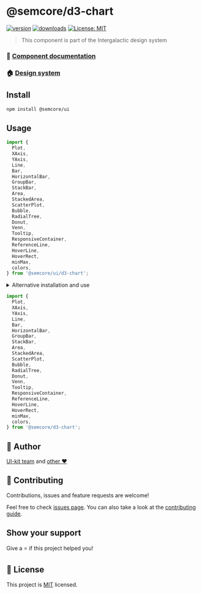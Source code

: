 # @semcore/d3-chart

[![version](https://img.shields.io/npm/v/@semcore/d3-chart.svg)](https://www.npmjs.com/@semcore/d3-chart)
[![downloads](https://img.shields.io/npm/dt/@semcore/d3-chart.svg)](https://www.npmjs.com/package/@semcore/d3-chart)
[![License: MIT](https://img.shields.io/badge/License-MIT-yellow.svg)](https://github.com/semrush/intergalactic/blob/master/LICENSE)

> This component is part of the Intergalactic design system

### 📖 [Component documentation](https://developer.semrush.com/intergalactic/data-display/d3-chart/)

### 🏠 [Design system](https://developer.semrush.com/intergalactic/)

## Install

```sh
npm install @semcore/ui
```

## Usage

```jsx
import {
  Plot,
  XAxis,
  YAxis,
  Line,
  Bar,
  HorizontalBar,
  GroupBar,
  StackBar,
  Area,
  StackedArea,
  ScatterPlot,
  Bubble,
  RadialTree,
  Donut,
  Venn,
  Tooltip,
  ResponsiveContainer,
  ReferenceLine,
  HoverLine,
  HoverRect,
  minMax,
  colors,
} from '@semcore/ui/d3-chart';
```

<details>
  <summary>Alternative installation and use</summary>

**We do not recommend this usage path due to possible dependency and update issues.**

### Install

You can only install one package from the design system

```sh
npm install @semcore/d3-chart @semcore/core
```

`@semcore/core` - _is the basic package by which we create our components, and it contains all of the common logic
of the components that is discussed below. There should only be one version of the package in the project._

### Usage

You can use the package the same way but without `/ui/` in the import path.

 </details>

```jsx
import {
  Plot,
  XAxis,
  YAxis,
  Line,
  Bar,
  HorizontalBar,
  GroupBar,
  StackBar,
  Area,
  StackedArea,
  ScatterPlot,
  Bubble,
  RadialTree,
  Donut,
  Venn,
  Tooltip,
  ResponsiveContainer,
  ReferenceLine,
  HoverLine,
  HoverRect,
  minMax,
  colors,
} from '@semcore/d3-chart';
```

## 👤 Author

[UI-kit team](https://github.com/semrush/intergalactic/blob/master/MAINTAINERS) and [other ❤️](https://github.com/semrush/intergalactic/graphs/contributors)

## 🤝 Contributing

Contributions, issues and feature requests are welcome!

Feel free to check [issues page](https://github.com/semrush/intergalactic/issues). You can also take a look at the [contributing guide](https://github.com/semrush/intergalactic/blob/master/CONTRIBUTING.md).

## Show your support

Give a ⭐️ if this project helped you!

## 📝 License

This project is [MIT](https://github.com/semrush/intergalactic/blob/master/LICENSE) licensed.
